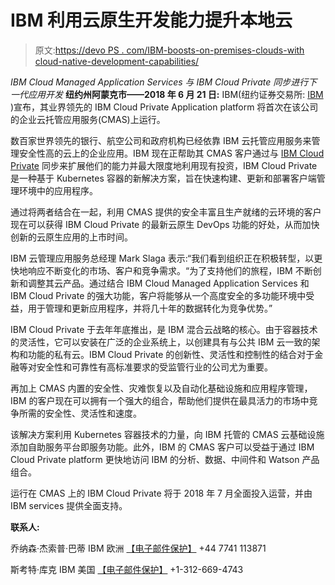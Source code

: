 # IBM 利用云原生开发能力提升本地云

> 原文:[https://devo PS . com/IBM-boosts-on-premises-clouds-with cloud-native-development-capabilities/](https://devops.com/ibm-boosts-on-premises-clouds-with-cloud-native-development-capabilities/)

*IBM Cloud Managed Application Services 与 IBM Cloud Private 同步进行下一代应用开发* 
**纽约州阿蒙克市——2018 年 6 月 21 日:** IBM(纽约证券交易所: [IBM](https://www.ibm.com/investor) )宣布，其业界领先的 IBM Cloud Private Application platform 将首次在该公司的企业云托管应用服务(CMAS)上运行。

数百家世界领先的银行、航空公司和政府机构已经依靠 IBM 云托管应用服务来管理安全性高的云上的企业应用。IBM 现在正帮助其 CMAS 客户通过与 [IBM Cloud Private](https://www.ibm.com/cloud-computing/products/ibm-cloud-private/) 同步来扩展他们的能力并最大限度地利用现有投资，IBM Cloud Private 是一种基于 Kubernetes 容器的新解决方案，旨在快速构建、更新和部署客户端管理环境中的应用程序。

通过将两者结合在一起，利用 CMAS 提供的安全丰富且生产就绪的云环境的客户现在可以获得 IBM Cloud Private 的最新云原生 DevOps 功能的好处，从而加快创新的云原生应用的上市时间。

IBM 云管理应用服务总经理 Mark Slaga 表示:“我们看到组织正在积极转型，以更快地响应不断变化的市场、客户和竞争需求。“为了支持他们的旅程，IBM 不断创新和调整其云产品。通过结合 IBM Cloud Managed Application Services 和 IBM Cloud Private 的强大功能，客户将能够从一个高度安全的多功能环境中受益，用于管理和更新应用程序，并将几十年的数据转化为竞争优势。”

IBM Cloud Private 于去年年底推出，是 IBM 混合云战略的核心。由于容器技术的灵活性，它可以安装在广泛的企业系统上，以创建具有与公共 IBM 云一致的架构和功能的私有云。IBM Cloud Private 的创新性、灵活性和控制性的结合对于金融等对安全性和可靠性有高标准要求的受监管行业的公司尤为重要。

再加上 CMAS 内置的安全性、灾难恢复以及自动化基础设施和应用程序管理，IBM 的客户现在可以拥有一个强大的组合，帮助他们提供在最具活力的市场中竞争所需的安全性、灵活性和速度。

该解决方案利用 Kubernetes 容器技术的力量，向 IBM 托管的 CMAS 云基础设施添加自助服务平台即服务功能。此外，IBM 的 CMAS 客户可以受益于通过 IBM Cloud Private platform 更快地访问 IBM 的分析、数据、中间件和 Watson 产品组合。

运行在 CMAS 上的 IBM Cloud Private 将于 2018 年 7 月全面投入运营，并由 IBM services 提供全面支持。

**联系人:**

乔纳森·杰索普·巴蒂
IBM 欧洲
[【电子邮件保护】](/cdn-cgi/l/email-protection#9ff5f5fdfeebebe6dff6fdf2b1fcf0f2)
+44 7741 113871

斯考特·库克
IBM 美国
[【电子邮件保护】](/cdn-cgi/l/email-protection#4c3f2f233838350c393f62252e21622f2321)
+1-312-669-4743